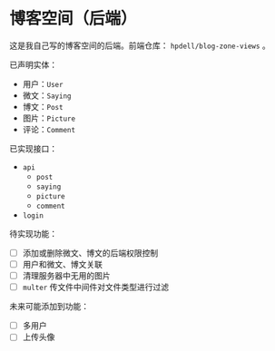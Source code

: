 # 博客空间（后端）

这是我自己写的博客空间的后端。前端仓库： `hpdell/blog-zone-views` 。

已声明实体：

- 用户：`User`
- 微文：`Saying`
- 博文：`Post`
- 图片：`Picture`
- 评论：`Comment`

已实现接口：

- `api`
  - `post`
  - `saying`
  - `picture`
  - `comment`
- `login`

待实现功能：

- [ ] 添加或删除微文、博文的后端权限控制
- [ ] 用户和微文、博文关联
- [ ] 清理服务器中无用的图片
- [ ] `multer` 传文件中间件对文件类型进行过滤

未来可能添加到功能：

- [ ] 多用户
- [ ] 上传头像